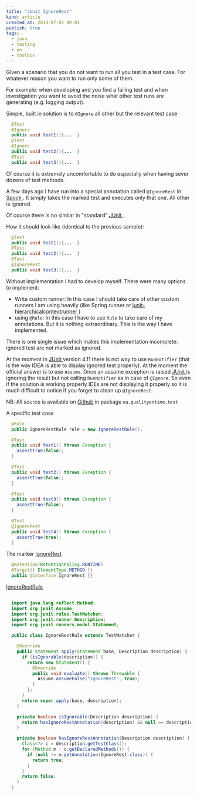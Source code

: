 ```yaml
---
title: "JUnit IgnoreRest"
kind: article
created_at: 2014-07-03 00:01
publish: true
tags:
  - java
  - testing
  - en
  - toolbox
---
```


Given a scenario that you do not want to run all you test in a test case. For whatever reason you want to run only some of them.

For example: when developing and you find a failing test and when investigation you want to avoid the noise what other test runs are generating (e.g. logging output).

Simple, built in solution is to `@Ignore` all other but the relevant test case

~~~java
  @Test
  @Ignore
  public void test1(){...  }
  @Test
  @Ignore
  public void test2(){...  }
  @Test
  public void test3(){...  }
~~~

Of course it is extremely uncomfortable to do especially when having sever dozens of test methods.

A few days ago I have run into a special annotation called `@IgnoreRest` in [Spock ](http://www.intelligrape.com/blog/2012/08/31/cool-spock-ignoreignorerest-annotations/). It simply takes the marked test and executes only that one. All other is ignored.

Of course there is no similar in "standard" [JUnit ](http://junit.org/).

How it should look like (identical to the previous sample):

~~~java
  @Test
  public void test1(){...  }
  @Test
  public void test2(){...  }
  @Test
  @IgnoreRest
  public void test3(){...  }
~~~

Without implementation I had to develop myself. There were many options to implement:

- Write custom runner: In this case I should take care of other custom runners I am using heavily (like Spring runner or [junit-hierarchicalcontextrunner ](https://github.com/bechte/junit-hierarchicalcontextrunner/wiki))
- using `@Rule`:  In this case I have to use `Rule` to take care of my annotations. But it is nothing extraordinary. This is the way I have implemented.

There is one single issue which makes this implementation incomplete: ignored test are not marked as ignored.

At the moment in [JUnit ](http://junit.org/) version 4.11 there is  not way to use `RunNotifier` (that is the way IDEA is able to display ignored test properly). At the moment the official answer is to use `Assume`. Once an assume exception is raised [JUnit ](http://junit.org/) is ignoring the result but not calling `RunNotifier` as in case of `@Ignore`. So even if the solution is working properly IDEs are not displaying it properly so it is much difficult to notice if you forget to clean up `@IgnoreRest`.

NB: All source is available on [Github](https://github.com/takacsot/toolbox) in package `eu.qualityontime.test`

A specific test case

~~~java
  @Rule
  public IgnoreRestRule rule = new IgnoreRestRule();

  @Test
  public void test1() throws Exception {
    assertTrue(false);
  }

  @Test
  public void test2() throws Exception {
    assertTrue(false);
  }

  @Test
  public void test3() throws Exception {
    assertTrue(false);
  }

  @Test
  @IgnoreRest
  public void test4() throws Exception {
    assertTrue(true);
  }
~~~



The marker [IgnoreRest](https://github.com/takacsot/toolbox/blob/master/src/main/java/eu/qualityontime/test/IgnoreRest.java)

~~~java
  @Retention(RetentionPolicy.RUNTIME)
  @Target({ ElementType.METHOD })
  public @interface IgnoreRest {}
~~~

[IgnoreRestRule](https://github.com/takacsot/toolbox/blob/master/src/main/java/eu/qualityontime/test/IgnoreRestRule.java)

~~~java
  
  import java.lang.reflect.Method;
  import org.junit.Assume;
  import org.junit.rules.TestWatcher;
  import org.junit.runner.Description;
  import org.junit.runners.model.Statement;

  public class IgnoreRestRule extends TestWatcher {

    @Override
    public Statement apply(Statement base, Description description) {
      if (isIgnorable(description)) {
        return new Statement() {
          @Override
          public void evaluate() throws Throwable {
            Assume.assumeFalse("IgnoreRest", true);
          }
        };
      }
      return super.apply(base, description);
    }

    private boolean isIgnorable(Description description) {
      return hasIgnoreRestAnnotation(description) && null == description.getAnnotation(IgnoreRest.class);
    }

    private boolean hasIgnoreRestAnnotation(Description description) {
      Class<?> c = description.getTestClass();
      for (Method m : c.getDeclaredMethods()) {
        if (null != m.getAnnotation(IgnoreRest.class)) {
          return true;
        }
      }
      return false;
    }
  }

~~~